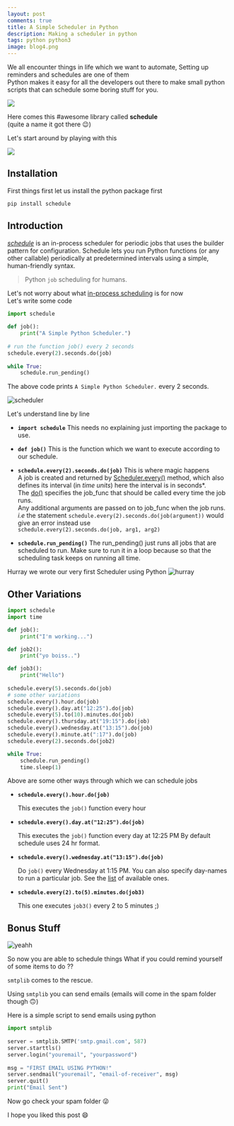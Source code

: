 ```yaml
---
layout: post
comments: true
title: A Simple Scheduler in Python
description: Making a scheduler in python
tags: python python3
image: blog4.png
---
```




We all encounter things in life which we want to automate, Setting up reminders and schedules are one of them  
Python makes it easy for all the developers out there to make small python scripts that can schedule some boring stuff for you.  
  
![](https://media.giphy.com/media/6kvVGhp7bp2WA/giphy.gif)  
  
Here comes this #awesome library called **schedule**  
(quite a name it got there :wink:)  
  
Let's start around by playing with this  
  
![](https://media.giphy.com/media/zf8yrM8nVERvW/giphy.gif)  
  
## Installation  
First things first let us install the python package first  
  
```python
pip install schedule  
```
  
## Introduction
[*schedule*](https://pypi.org/project/schedule/) is an in-process scheduler for periodic jobs that uses the builder pattern for configuration. Schedule lets you run Python functions (or any other callable) periodically at predetermined intervals using a simple, human-friendly syntax.  
  
> Python `job` scheduling for humans.  
  
Let's not worry about what [in-process scheduling](https://en.wikipedia.org/wiki/Scheduling_(computing)) is for now  
Let's write some code  
  
```python  
import schedule  
  
def job():  
    print("A Simple Python Scheduler.")  
  
# run the function job() every 2 seconds  
schedule.every(2).seconds.do(job)  
  
while True:  
    schedule.run_pending()  
```

The above code prints `A Simple Python Scheduler.` every 2 seconds.  
  
  
![scheduler](https://drive.google.com/uc?export=view&id=1g84A87coi30klXJXPav_7-34nWppEeBu)  
  
Let's understand line by line  
  
- **`import schedule`**
This needs no explaining just importing the package to use.


-  **`def job()`**
This is the function which we want to execute according to our schedule.

  
- **`schedule.every(2).seconds.do(job)`**
This is where magic happens  
A job is created and returned by [Scheduler.every()](https://schedule.readthedocs.io/en/stable/api.html#schedule.Scheduler.every) method, which also defines its interval (in *time units*) here the interval is in seconds*.  
The [do()](https://schedule.readthedocs.io/en/stable/api.html#schedule.Job.do) specifies the job_func that should be called every time the job runs.  
Any additional arguments are passed on to job_func when the job runs.  
*i.e* the statement 
`schedule.every(2).seconds.do(job(argument))` would give an error 
instead use  
`schedule.every(2).seconds.do(job, arg1, arg2)`



- **`schedule.run_pending()`**
The run_pending() just runs all jobs that are scheduled to run. 
Make sure to run it in a loop because so that the scheduling task keeps on running all time.

Hurray we wrote our very first Scheduler using Python
![hurray](https://media.giphy.com/media/xjUlxQHkMBqSvLeSTy/giphy.gif)

## Other Variations
```python
import schedule
import time

def job():
    print("I'm working...")

def job2():
    print("yo boiss..")

def job3():
    print("Hello")
    
schedule.every(5).seconds.do(job)
# some other variations 
schedule.every().hour.do(job)
schedule.every().day.at("12:25").do(job)
schedule.every(5).to(10).minutes.do(job)
schedule.every().thursday.at("19:15").do(job)
schedule.every().wednesday.at("13:15").do(job)
schedule.every().minute.at(":17").do(job)
schedule.every(2).seconds.do(job2)

while True:
    schedule.run_pending()
    time.sleep(1)
```

 Above are some other ways through which we can schedule jobs
 - **`schedule.every().hour.do(job)`**

    This executes the `job()` function every hour
 - **`schedule.every().day.at("12:25").do(job)`**

    This executes the `job()` function every day at 12:25 PM 
    By default schedule uses 24 hr format.
 - **`schedule.every().wednesday.at("13:15").do(job)`**

    Do `job()` every Wednesday at 1:15 PM. 
    You can also specify day-names to run a particular job.
    See the [list](https://schedule.readthedocs.io/en/stable/api.html#schedule.Job.second) of available ones. 
 - **`schedule.every(2).to(5).minutes.do(job3)`**

    This one executes `job3()` every 2 to 5 minutes ;)

## Bonus Stuff

![yeahh](https://media.giphy.com/media/3o84UaGEtyayvBIFwc/giphy.gif)

So now you are able to schedule things 
What if you could remind yourself of some items to do ??

`smtplib` comes to the rescue.
 
Using `smtplib` you can send emails (emails will come in the spam folder though 🙃)

Here is a simple script to send emails using python 

```python
import smtplib
  
server = smtplib.SMTP('smtp.gmail.com', 587)
server.starttls()
server.login("youremail", "yourpassword")
  
msg = "FIRST EMAIL USING PYTHON!"
server.sendmail("youremail", "email-of-receiver", msg)
server.quit()
print("Email Sent")
```

Now go check your spam folder 😜

I hope you liked this post :smile:
